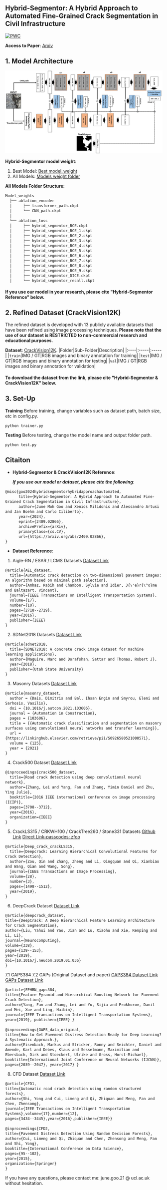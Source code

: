## 	Hybrid-Segmentor: A Hybrid Approach to Automated Fine-Grained Crack Segmentation in Civil Infrastructure
[![PWC](https://img.shields.io/endpoint.svg?url=https://paperswithcode.com/badge/hybrid-segmentor-a-hybrid-approach-to/crack-segmentation-on-crackvision12k)](https://paperswithcode.com/sota/crack-segmentation-on-crackvision12k?p=hybrid-segmentor-a-hybrid-approach-to)

**Access to Paper**: [Arxiv](https://arxiv.org/abs/2409.02866)

## 1. Model Architecture
![](./figures/model_architecture.png)

**Hybrid-Segmentor model weight**: 

1. Best Model: [Best model_weight](https://1drv.ms/u/s!AtFigR8so_Ssr74icViwvNvnpzdbVg?e=JB4dEO)
2. All Models: [Models weight folder](https://1drv.ms/u/s!AtFigR8so_Ssr74icViwvNvnpzdbVg?e=JB4dEO)
   
**All Models Folder Structure:**
```
Model_weights
  ├── ablation_encoder
  │     ├── transformer_path.ckpt
  │     └── CNN_path.ckpt
  │
  └── ablation_loss
  │     ├── hybrid_segmentor_BCE.ckpt
  │     ├── hybrid_segmentor_BCE_1.ckpt
  │     ├── hybrid_segmentor_BCE_2.ckpt
  │     ├── hybrid_segmentor_BCE_3.ckpt
  │     ├── hybrid_segmentor_BCE_4.ckpt
  │     ├── hybrid_segmentor_BCE_5.ckpt
  │     ├── hybrid_segmentor_BCE_6.ckpt
  │     ├── hybrid_segmentor_BCE_7.ckpt
  │     ├── hybrid_segmentor_BCE_8.ckpt
  │     ├── hybrid_segmentor_BCE_9.ckpt
  │     ├── hybrid_segmentor_DICE.ckpt
  │     └── hybrid_segmentor_recall.ckpt
```
#### If you use our model in your research, please cite "Hybrid-Segmentor Reference" below.

## 2. Refined Dataset (CrackVision12K)
The refined dataset is developed with 13 publicly available datasets that have been refined using image processing techniques.
**Please note that the use of our dataset is RESTRICTED to non-commercial research and educational purposes.**

**Dataset**: [CrackVision12K](https://rdr.ucl.ac.uk/articles/dataset/CrackVision12K/26946472?file=49023628).
|Folder|Sub-Folder|Description|
|:----|:-----|:-----|
|`train`|IMG / GT|RGB images and binary annotation for training|
|`test`|IMG / GT|RGB images and binary annotation for testing|
|`val`|IMG / GT|RGB images and binary annotation for validation|

#### To download the dataset from the link, please cite "Hybrid-Segmentor & CrackVision12K" below.

## 3. Set-Up
**Training**
Before training, change variables such as dataset path, batch size, etc in config.py. 
```
python trainer.py
```

**Testing**
Before testing, change the model name and output folder path.
```
python test.py
```
## Citaiton
 - **Hybrid-Segmentor & CrackVision12K Reference**:
   
   ***If you use our model or dataset, please cite the following***:
```
@misc{goo2024hybridsegmentorhybridapproachautomated,
      title={Hybrid-Segmentor: A Hybrid Approach to Automated Fine-Grained Crack Segmentation in Civil Infrastructure}, 
      author={June Moh Goo and Xenios Milidonis and Alessandro Artusi and Jan Boehm and Carlo Ciliberto},
      year={2024},
      eprint={2409.02866},
      archivePrefix={arXiv},
      primaryClass={cs.CV},
      url={https://arxiv.org/abs/2409.02866}, 
}
```
 - **Dataset Reference**:
1. Aigle-RN / ESAR / LCMS Datasets [Dataset Link](https://www.irit.fr/~Sylvie.Chambon/Crack_Detection_Database.html)
```
@article{AEL_dataset,
  title={Automatic crack detection on two-dimensional pavement images: An algorithm based on minimal path selection},
  author={Amhaz, Rabih and Chambon, Sylvie and Idier, J{\'e}r{\^o}me and Baltazart, Vincent},
  journal={IEEE Transactions on Intelligent Transportation Systems},
  volume={17},
  number={10},
  pages={2718--2729},
  year={2016},
  publisher={IEEE}
}
```
2. SDNet2018 Datasets [Dataset Link](https://digitalcommons.usu.edu/all_datasets/48/)
```
@article{sdnet2018,
  title={SDNET2018: A concrete crack image dataset for machine learning applications},
  author={Maguire, Marc and Dorafshan, Sattar and Thomas, Robert J},
  year={2018},
  publisher={Utah State University}
}
```
3. Masonry Datasets [Dataset Link](https://github.com/dimitrisdais/crack_detection_CNN_masonry)
```
@article{masonry_dataset,
  author = {Dais, Dimitris and Bal, Ihsan Engin and Smyrou, Eleni and Sarhosis, Vasilis},
  doi = {10.1016/j.autcon.2021.103606},
  journal = {Automation in Construction},
  pages = {103606},
  title = {{Automatic crack classification and segmentation on masonry surfaces using convolutional neural networks and transfer learning}},
  url = {https://linkinghub.elsevier.com/retrieve/pii/S0926580521000571},
  volume = {125},
  year = {2021}
}
```
4. Crack500 Dataset [Dataset Link](https://github.com/fyangneil/pavement-crack-detection)
```
@inproceedings{crack500_dataset,
  title={Road crack detection using deep convolutional neural network},
  author={Zhang, Lei and Yang, Fan and Zhang, Yimin Daniel and Zhu, Ying Julie},
  booktitle={2016 IEEE international conference on image processing (ICIP)},
  pages={3708--3712},
  year={2016},
  organization={IEEE}
}
```
5. CrackLS315 / CRKWH100 / CrackTree260 / Stone331 Datasets [Github Link](https://github.com/qinnzou/DeepCrack) [Direct Link-passcodes: zfoo](https://pan.baidu.com/s/1PWiBzoJlc8qC8ffZu2Vb8w)
```
@article{Deep_crack_crackLS315,
  title={Deepcrack: Learning Hierarchical Convolutional Features for Crack Detection},
  author={Zou, Qin and Zhang, Zheng and Li, Qingquan and Qi, Xianbiao and Wang, Qian and Wang, Song},
  journal={IEEE Transactions on Image Processing},
  volume={28},
  number={3},
  pages={1498--1512},
  year={2019},
}
```
6. DeepCrack Dataset [Dataset Link](https://github.com/yhlleo/DeepCrack)
```
@article{deepcrack_dataset,
title={DeepCrack: A Deep Hierarchical Feature Learning Architecture for Crack Segmentation},
author={Liu, Yahui and Yao, Jian and Lu, Xiaohu and Xie, Renping and Li, Li},
journal={Neurocomputing},
volume={338},
pages={139--153},
year={2019},
doi={10.1016/j.neucom.2019.01.036}
}
```
7.1 GAPS384 7.2 GAPs (Original Dataset and paper) [GAPS384 Dataset Link](https://github.com/fyangneil/pavement-crack-detection) [GAPs Dataset Link](https://www.tu-ilmenau.de/neurob/data-sets-code/german-asphalt-pavement-distress-dataset-gaps)
```
@article{FPHBN_gaps384,
title={Feature Pyramid and Hierarchical Boosting Network for Pavement Crack Detection},
author={Yang, Fan and Zhang, Lei and Yu, Sijia and Prokhorov, Danil and Mei, Xue and Ling, Haibin},
journal={IEEE Transactions on Intelligent Transportation Systems}, year={2019}, publisher={IEEE} }

@inproceedings{GAPS_data_original,
title={How to Get Pavement Distress Detection Ready for Deep Learning? A Systematic Approach.},
author={Eisenbach, Markus and Stricker, Ronny and Seichter, Daniel and Amende, Karl and Debes, Klaus and Sesselmann, Maximilian and Ebersbach, Dirk and Stoeckert, Ulrike and Gross, Horst-Michael},
booktitle={International Joint Conference on Neural Networks (IJCNN)}, pages={2039--2047}, year={2017} }
```
8. CFD Dataset [Dataset Link](https://github.com/cuilimeng/CrackForest-dataset)
```
@article{CFD1,
title={Automatic road crack detection using random structured forests},
author={Shi, Yong and Cui, Limeng and Qi, Zhiquan and Meng, Fan and Chen, Zhensong},
journal={IEEE Transactions on Intelligent Transportation Systems},volume={17},number={12},
pages={3434--3445},year={2016},publisher={IEEE}}

@inproceedings{CFD2,
title={Pavement Distress Detection Using Random Decision Forests},
author={Cui, Limeng and Qi, Zhiquan and Chen, Zhensong and Meng, Fan and Shi, Yong},
booktitle={International Conference on Data Science},
pages={95--102},
year={2015},
organization={Springer}
}
```

If you have any questions, please contact me: june.goo.21 @ ucl.ac.uk without hesitation.
